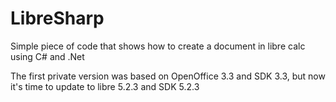 # LibreSharp
Simple piece of code that shows how to create a document in libre calc using C# and .Net

The first private version was based on OpenOffice 3.3 and SDK 3.3, but now it's time to update to libre 5.2.3 and SDK 5.2.3
